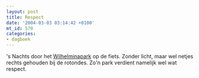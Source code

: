 ```yaml
---
layout: post
title: Respect
date: '2004-03-03 03:14:42 +0100'
mt_id: 570
categories:
- dagboek
---
```

's Nachts door het <a href="http://www.wilhelminapark.info/">Wilhelminapark</a> op de fiets. Zonder licht, maar wel netjes rechts gehouden bij de rotondes. Zo'n park verdient namelijk wel wat respect.
